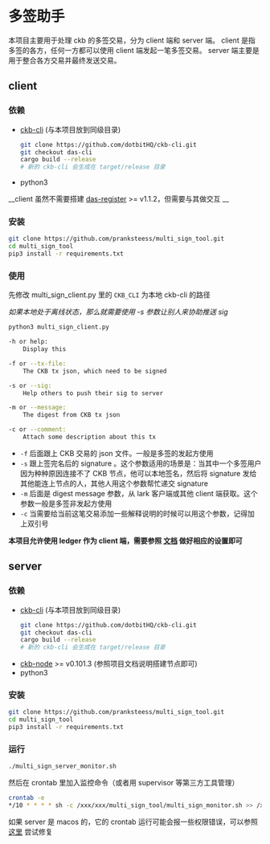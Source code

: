 # 多签助手
本项目主要用于处理 ckb 的多签交易，分为 client 端和 server 端。
client 是指多签的各方，任何一方都可以使用 client 端发起一笔多签交易。
server 端主要是用于整合各方交易并最终发送交易。

## client
### 依赖
* [ckb-cli](https://github.com/dotbitHQ/ckb-cli/tree/das-cli) (与本项目放到同级目录)
  ``` bash
  git clone https://github.com/dotbitHQ/ckb-cli.git
  git checkout das-cli
  cargo build --release
  # 新的 ckb-cli 会生成在 target/release 目录 
  ```
* python3

__client 虽然不需要搭建 [das-register](https://github.com/dotbitHQ/das-register) >= v1.1.2，但需要与其做交互 __

### 安装
``` bash
git clone https://github.com/pranksteess/multi_sign_tool.git
cd multi_sign_tool
pip3 install -r requirements.txt
```

### 使用
先修改 multi\_sign\_client.py 里的 `CKB_CLI` 为本地 ckb-cli 的路径

_如果本地处于离线状态，那么就需要使用 -s 参数让别人来协助推送 sig_

``` bash
python3 multi_sign_client.py

-h or help:
	Display this

-f or --tx-file:
	The CKB tx json, which need to be signed

-s or --sig:
	Help others to push their sig to server

-m or --message:
	The digest from CKB tx json

-c or --comment:
	Attach some description about this tx
```
* `-f` 后面跟上 CKB 交易的 json 文件。一般是多签的发起方使用
* `-s` 跟上签完名后的 signature 。这个参数适用的场景是：当其中一个多签用户因为种种原因连接不了 CKB 节点，他可以本地签名，然后将 signature 发给其他能连上节点的人，其他人用这个参数帮忙递交 signature
* `-m` 后面是 digest message 参数，从 lark 客户端或其他 client 端获取。这个参数一般是多签非发起方使用
* `-c` 当需要给当前这笔交易添加一些解释说明的时候可以用这个参数，记得加上双引号


__本项目允许使用 ledger 作为 client 端，需要参照 [文档](https://github.com/pranksteess/multi_sign_tool/blob/main/Howtouseledgercontrolckbaddress.md) 做好相应的设置即可__


## server
### 依赖
* [ckb-cli](https://github.com/dotbitHQ/ckb-cli/tree/das-cli) (与本项目放到同级目录)
  ``` bash
  git clone https://github.com/dotbitHQ/ckb-cli.git
  git checkout das-cli
  cargo build --release
  # 新的 ckb-cli 会生成在 target/release 目录 
  ```
* [ckb-node](https://github.com/nervosnetwork/ckb) >= v0.101.3 (参照项目文档说明搭建节点即可)
* python3

### 安装
``` bash
git clone https://github.com/pranksteess/multi_sign_tool.git
cd multi_sign_tool
pip3 install -r requirements.txt
```
### 运行
``` bash
./multi_sign_server_monitor.sh
```
然后在 crontab 里加入监控命令（或者用 supervisor 等第三方工具管理）
``` bash
crontab -e
*/10 * * * * sh -c /xxx/xxx/multi_sign_tool/multi_sign_monitor.sh >> /xxx/xxx/multi_sign_tool/monitor.log 2>&1
```
如果 server 是 macos 的，它的 crontab 运行可能会报一些权限错误，可以参照 [这里](https://onns.xyz/blog/2020/06/10/fix-crontab-operation-not-permitted-on-mac/) 尝试修复
